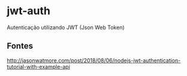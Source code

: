 # jwt-auth
Autenticação utilizando JWT (Json Web Token)

## Fontes
http://jasonwatmore.com/post/2018/08/06/nodejs-jwt-authentication-tutorial-with-example-api